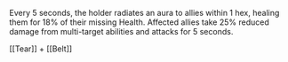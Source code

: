 Every 5 seconds, the holder radiates an aura to allies within 1 hex, healing them for 18% of their missing Health. Affected allies take 25% reduced damage from multi-target abilities and attacks for 5 seconds.

[[Tear]] + [[Belt]]

